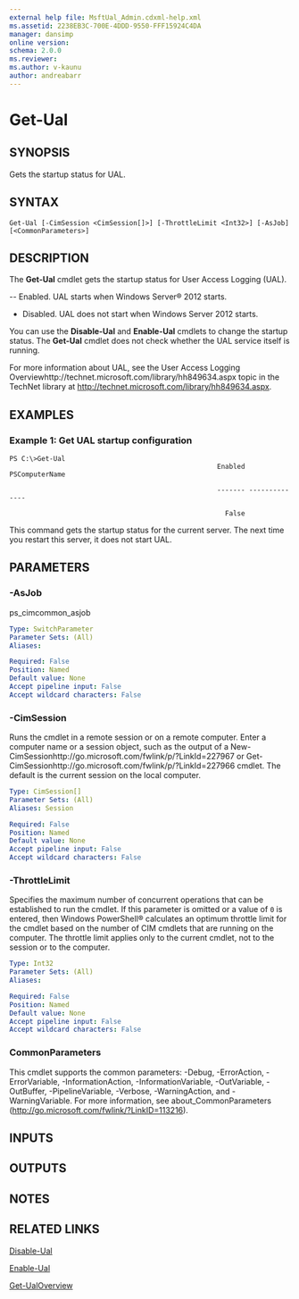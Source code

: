 ```yaml
---
external help file: MsftUal_Admin.cdxml-help.xml
ms.assetid: 2238EB3C-700E-4DDD-9550-FFF15924C4DA
manager: dansimp
online version: 
schema: 2.0.0
ms.reviewer:
ms.author: v-kaunu
author: andreabarr
---
```


# Get-Ual

## SYNOPSIS
Gets the startup status for UAL.

## SYNTAX

```
Get-Ual [-CimSession <CimSession[]>] [-ThrottleLimit <Int32>] [-AsJob] [<CommonParameters>]
```

## DESCRIPTION
The **Get-Ual** cmdlet gets the startup status for User Access Logging (UAL). 

 -- Enabled.
UAL starts when Windows Server® 2012 starts. 
- Disabled.
UAL does not start when Windows Server 2012 starts.

You can use the **Disable-Ual** and **Enable-Ual** cmdlets to change the startup status.
The **Get-Ual** cmdlet does not check whether the UAL service itself is running.

For more information about UAL, see the User Access Logging Overviewhttp://technet.microsoft.com/library/hh849634.aspx topic in the TechNet library at http://technet.microsoft.com/library/hh849634.aspx.

## EXAMPLES

### Example 1: Get UAL startup configuration
```
PS C:\>Get-Ual
                                                    Enabled PSComputerName

                                                    ------- --------------

                                                      False
```

This command gets the startup status for the current server.
The next time you restart this server, it does not start UAL.

## PARAMETERS

### -AsJob
ps_cimcommon_asjob

```yaml
Type: SwitchParameter
Parameter Sets: (All)
Aliases: 

Required: False
Position: Named
Default value: None
Accept pipeline input: False
Accept wildcard characters: False
```

### -CimSession
Runs the cmdlet in a remote session or on a remote computer.
Enter a computer name or a session object, such as the output of a New-CimSessionhttp://go.microsoft.com/fwlink/p/?LinkId=227967 or Get-CimSessionhttp://go.microsoft.com/fwlink/p/?LinkId=227966 cmdlet.
The default is the current session on the local computer.

```yaml
Type: CimSession[]
Parameter Sets: (All)
Aliases: Session

Required: False
Position: Named
Default value: None
Accept pipeline input: False
Accept wildcard characters: False
```

### -ThrottleLimit
Specifies the maximum number of concurrent operations that can be established to run the cmdlet.
If this parameter is omitted or a value of `0` is entered, then Windows PowerShell® calculates an optimum throttle limit for the cmdlet based on the number of CIM cmdlets that are running on the computer.
The throttle limit applies only to the current cmdlet, not to the session or to the computer.

```yaml
Type: Int32
Parameter Sets: (All)
Aliases: 

Required: False
Position: Named
Default value: None
Accept pipeline input: False
Accept wildcard characters: False
```

### CommonParameters
This cmdlet supports the common parameters: -Debug, -ErrorAction, -ErrorVariable, -InformationAction, -InformationVariable, -OutVariable, -OutBuffer, -PipelineVariable, -Verbose, -WarningAction, and -WarningVariable. For more information, see about_CommonParameters (http://go.microsoft.com/fwlink/?LinkID=113216).

## INPUTS

## OUTPUTS

## NOTES

## RELATED LINKS

[Disable-Ual](./Disable-Ual.md)

[Enable-Ual](./Enable-Ual.md)

[Get-UalOverview](./Get-UalOverview.md)

